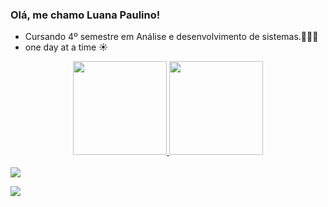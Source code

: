    ### Olá, me chamo Luana Paulino! 
  
  - Cursando 4º semestre em Análise e desenvolvimento de sistemas.👩🏻‍💻
  - one day at a time ☀️


<div align="center">
  <a href="https://github.com/luanapaulino">
  <img height="150em" src="https://github-readme-stats.vercel.app/api?username=luanapaulino&show_icons=true&theme=dracula&include_all_commits=true&count_private=true"/>
  <img height="150em" src="https://github-readme-stats.vercel.app/api/top-langs/?username=luanapaulino&layout=compact&langs_count=7&theme=dracula"/>
</div>
  
<div style="display: inline_block"><br>
</div>
   <a href="https://www.linkedin.com/in/luana-paulino-9a3548210/" target="_blank"><img src="https://img.shields.io/badge/LinkedIn-0077B5?style=for-the-badge&logo=linkedin&logoColor=white" target="_blank"></a>
  
   <a href="https://www.instagram.com/luanapaulino._/" target="_blank"><img src="https://img.shields.io/badge/Instagram-E4405F?style=for-the-badge&logo=instagram&logoColor=white" target="_blank"></a>
  <div>
  </div>
